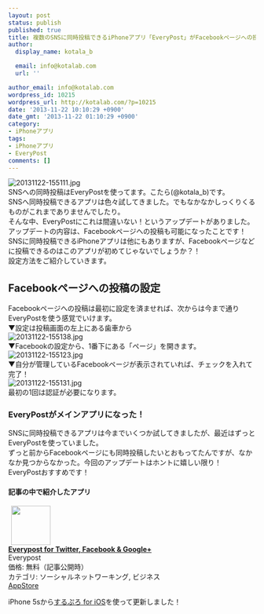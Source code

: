 ```yaml
---
layout: post
status: publish
published: true
title: 複数のSNSに同時投稿できるiPhoneアプリ「EveryPost」がFacebookページへの投稿に対応して今まで以上に便利になった！
author:
  display_name: kotala_b

  email: info@kotalab.com
  url: ''

author_email: info@kotalab.com
wordpress_id: 10215
wordpress_url: http://kotalab.com/?p=10215
date: '2013-11-22 10:10:29 +0900'
date_gmt: '2013-11-22 01:10:29 +0900'
category:
- iPhoneアプリ
tags:
- iPhoneアプリ
- EveryPost
comments: []
---
```

<p><img src="http://kotalab.com/wp-content/uploads/20131122-155111.jpg" alt="20131122-155111.jpg" class="alignnone size-full" /><br />
SNSへの同時投稿はEveryPostを使ってます。こたら(@kotala_b)です。<br />
SNSへ同時投稿できるアプリは色々試してきました。でもなかなかしっくりくるものがこれまでありませんでしたり。<br />
そんな中、EveryPostにこれは間違いない！というアップデートがありました。<br />
アップデートの内容は、Facebookページへの投稿も可能になったことです！<br />
SNSに同時投稿できるiPhoneアプリは他にもありますが、Facebookページなどに投稿できるのはこのアプリが初めてじゃないでしょうか？！<br />
設定方法をご紹介していきます。<br />
<!--more--></p>
<h2>Facebookページへの投稿の設定</h2>
<p>Facebookページへの投稿は最初に設定を済ませれば、次からは今まで通りEveryPostを使う感覚でいけます。<br />
▼設定は投稿画面の左上にある歯車から<br />
<img src="http://kotalab.com/wp-content/uploads/20131122-155138.jpg" alt="20131122-155138.jpg" class="alignnone size-full" /><br />
▼Facebookの設定から、1番下にある「ページ」を開きます。<br />
<img src="http://kotalab.com/wp-content/uploads/20131122-155123.jpg" alt="20131122-155123.jpg" class="alignnone size-full" /><br />
▼自分が管理しているFacebookページが表示されていれば、チェックを入れて完了！<br />
<img src="http://kotalab.com/wp-content/uploads/20131122-155131.jpg" alt="20131122-155131.jpg" class="alignnone size-full" /><br />
最初の1回は認証が必要になります。</p>
<h3>EveryPostがメインアプリになった！</h3>
<p>SNSに同時投稿できるアプリは今までいくつか試してきましたが、最近はずっとEveryPostを使っていました。<br />
ずっと前からFacebookページにも同時投稿したいとおもってたんですが、なかなか見つからなかった。今回のアップデートはホントに嬉しい限り！<br />
EveryPostおすすめです！</p>
<h4 class="app">記事の中で紹介したアプリ</h4>
<div class="applink">
<div class="applinkimg"><a href="https://itunes.apple.com/jp/app/everypost-for-twitter-facebook/id572530903?mt=8&uo=4&at=10l4yU" rel="nofollow" target="_blank"><img hspace="6" src="http://a847.phobos.apple.com/us/r30/Purple/v4/34/41/a2/3441a23d-50a5-0e52-e948-4a7092f059ae/mzl.ynewuurw.png" width="80" /></a></div>
<div class="applinktext">
<div class="applinktitle"><strong><a href="https://itunes.apple.com/jp/app/everypost-for-twitter-facebook/id572530903?mt=8&uo=4&at=10l4yU" rel="nofollow" target="_blank">Everypost for Twitter, Facebook & Google+</a></strong></div>
<div class="applinkinfo">Everypost</div>
<div class="applinkinfo">価格: 無料（記事公開時）</div>
<div class="applinkinfo">カテゴリ: ソーシャルネットワーキング, ビジネス</div>
</div>
<div class="clear"></div>
<div class="appstorelink"><a href="https://itunes.apple.com/jp/app/everypost-for-twitter-facebook/id572530903?mt=8&uo=4&at=10l4yU" rel="nofollow" target="_blank">AppStore</a></div>
</div>
<p>iPhone 5sから<a href="https://itunes.apple.com/jp/app/surupuro-for-ios-buroguedita/id436676299?mt=8&uo=4&at=10l4yU" rel="nofollow" target="_blank">するぷろ for iOS</a>を使って更新しました！</p>
